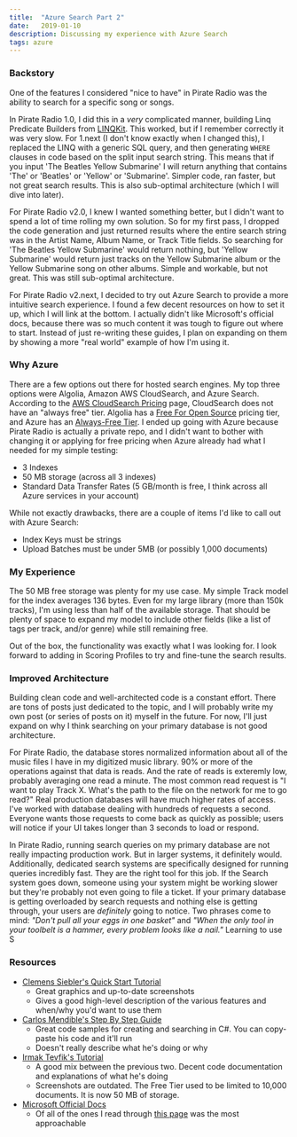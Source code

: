 ```yaml
---
title:  "Azure Search Part 2"
date:   2019-01-10
description: Discussing my experience with Azure Search
tags: azure
---
```

### Backstory
One of the features I considered "nice to have" in Pirate Radio was the ability to search for a specific song or songs.

In Pirate Radio 1.0, I did this in a *very* complicated manner, building Linq Predicate Builders from [LINQKit](http://www.albahari.com/nutshell/linqkit.aspx). This worked, but if I remember correctly it was very slow. For 1.next (I don't know exactly when I changed this), I replaced the LINQ with a generic SQL query, and then generating `WHERE` clauses in code based on the split input search string. This means that if you input 'The Beatles Yellow Submarine' I will return anything that contains 'The' or 'Beatles' or 'Yellow' or 'Submarine'. Simpler code, ran faster, but not great search results. This is also sub-optimal architecture (which I will dive into later).

For Pirate Radio v2.0, I knew I wanted something better, but I didn't want to spend a lot of time rolling my own solution. So for my first pass, I dropped the code generation and just returned results where the entire search string was in the Artist Name, Album Name, or Track Title fields. So searching for 'The Beatles Yellow Submarine' would return nothing, but 'Yellow Submarine' would return just tracks on the Yellow Submarine album or the Yellow Submarine song on other albums. Simple and workable, but not great. This was still sub-optimal architecture.

For Pirate Radio v2.next, I decided to try out Azure Search to provide a more intuitive search experience. I found a few decent resources on how to set it up, which I will link at the bottom. I actually didn't like Microsoft's official docs, because there was so much content it was tough to figure out where to start. Instead of just re-writing these guides, I plan on expanding on them by showing a more "real world" example of how I'm using it.

### Why Azure
There are a few options out there for hosted search engines. My top three options were Algolia, Amazon AWS CloudSearch, and Azure Search. According to the [AWS CloudSearch Pricing](https://aws.amazon.com/cloudsearch/pricing/) page, CloudSearch does not have an "always free" tier. Algolia has a [Free For Open Source](https://www.algolia.com/for-open-source) pricing tier, and Azure has an [Always-Free Tier](https://azure.microsoft.com/en-us/free/#always-free). I ended up going with Azure because Pirate Radio is actually a private repo, and I didn't want to bother with changing it or applying for free pricing when Azure already had what I needed for my simple testing:
* 3 Indexes
* 50 MB storage (across all 3 indexes)
* Standard Data Transfer Rates (5 GB/month is free, I think across all Azure services in your account)

While not exactly drawbacks, there are a couple of items I'd like to call out with Azure Search:
* Index Keys must be strings
* Upload Batches must be under 5MB (or possibly 1,000 documents)

### My Experience
The 50 MB free storage was plenty for my use case.  My simple Track model for the index averages 136 bytes. Even for my large library (more than 150k tracks), I'm using less than half of the available storage. That should be plenty of space to expand my model to include other fields (like a list of tags per track, and/or genre) while still remaining free.

Out of the box, the functionality was exactly what I was looking for. I look forward to adding in Scoring Profiles to try and fine-tune the search results.

### Improved Architecture
Building clean code and well-architected code is a constant effort. There are tons of posts just dedicated to the topic, and I will probably write my own post (or series of posts on it) myself in the future. For now, I'll just expand on why I think searching on your primary database is not good architecture.

For Pirate Radio, the database stores normalized information about all of the music files I have in my digitized music library. 90% or more of the operations against that data is reads. And the rate of reads is exteremly low, probably averaging one read a minute. The most common read request is "I want to play Track X. What's the path to the file on the network for me to go read?" Real production databases will have much higher rates of access. I've worked with database dealing with hundreds of requests a second. Everyone wants those requests to come back as quickly as possible; users will notice if your UI takes longer than 3 seconds to load or respond.

In Pirate Radio, running search queries on my primary database are not really impacting production work. But in larger systems, it definitely would. Additionally, dedicated search systems are specifically designed for running queries incredibly fast. They are the right tool for this job. If the Search system goes down, someone using your system might be working slower but they're probably not even going to file a ticket. If your primary database is getting overloaded by search requests and nothing else is getting through, your users are *definitely* going to notice. Two phrases come to mind: *"Don't pull all your eggs in one basket"* and *"When the only tool in your toolbelt is a hammer, every problem looks like a nail."* Learning to use S

### Resources
* [Clemens Siebler's Quick Start Tutorial](https://clemenssiebler.com/azure-search-quickstart-tutorial/)
  * Great graphics and up-to-date screenshots
  * Gives a good high-level description of the various features and when/why you'd want to use them
* [Carlos Mendible's Step By Step Guide](https://carlos.mendible.com/2017/08/09/step-by-step-net-core-and-azure-search/)
  * Great code samples for creating and searching in C#. You can copy-paste his code and it'll run
  * Doesn't really describe what he's doing or why
* [Irmak Tevfik's Tutorial](http://www.irmaktevfik.com/post/2016/08/23/azure-search-tutorial-with-a-sample-project)
  * A good mix between the previous two. Decent code documentation and explanations of what he's doing
  * Screenshots are outdated. The Free Tier used to be limited to 10,000 documents. It is now 50 MB of storage.
* [Microsoft Official Docs](https://docs.microsoft.com/en-us/azure/search/)
  * Of all of the ones I read through [this page](https://docs.microsoft.com/en-us/azure/search/search-howto-dotnet-sdk) was the most approachable